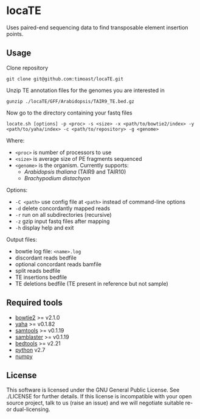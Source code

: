 locaTE
======

Uses paired-end sequencing data to find transposable element insertion points.

Usage
-----

Clone repository

```
git clone git@github.com:timoast/locaTE.git
```

Unzip TE annotation files for the genomes you are interested in

```
gunzip ./locaTE/GFF/Arabidopsis/TAIR9_TE.bed.gz
```

Now go to the directory containing your fastq files

```
locate.sh [options] -p <proc> -s <size> -x <path/to/bowtie2/index> -y <path/to/yaha/index> -c <path/to/repository> -g <genome>
```

Where:

  * `<proc>` is number of processors to use
  * `<size>` is average size of PE fragments sequenced
  * `<genome>` is the organism. Currently supports:  
      - *Arabidopsis thaliana* (TAIR9 and TAIR10)
      - *Brachypodium distachyon*

Options:

  * `-C <path>` use config file at `<path>` instead of command-line options
  * `-d` delete concordantly mapped reads
  * `-r` run on all subdirectories (recursive)
  * `-z` gzip input fastq files after mapping
  * `-h` display help and exit

Output files:

  * bowtie log file: `<name>.log`
  * discordant reads bedfile
  * optional concordant reads bamfile
  * split reads bedfile
  * TE insertions bedfile
  * TE deletions bedfile (TE present in reference but not sample)

Required tools
--------------

* [bowtie2](http://bowtie-bio.sourceforge.net/bowtie2/index.shtml) >= v2.1.0
* [yaha](http://faculty.virginia.edu/irahall/yaha/) >= v0.1.82
* [samtools](http://samtools.sourceforge.net) >= v0.1.19
* [samblaster](https://github.com/GregoryFaust/samblaster) >= v0.1.19
* [bedtools](http://bedtools.readthedocs.org/en/latest/) >= v2.21
* [python](https://www.python.org) v2.7
* [numpy](http://www.numpy.org/)

License
-------

This software is licensed under the GNU General Public License. See ./LICENSE
for further details. If this license is incompatible with your open source
project, talk to us (raise an issue) and we will negotiate suitable re- or
dual-licensing.
